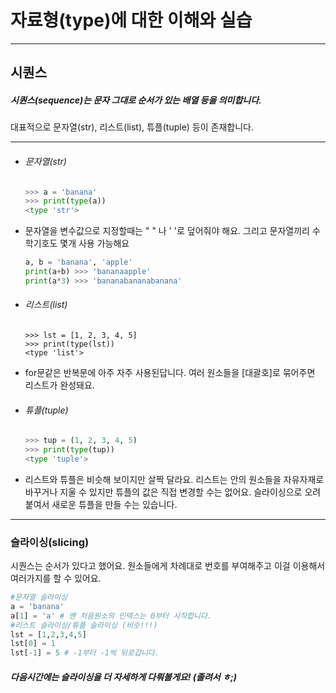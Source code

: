 # 자료형(type)에 대한 이해와 실습

---

## 시퀀스

##### 시퀀스(sequence)는 문자 그대로 *순서가 있는* 배열 등을 의미합니다.

대표적으로 문자열(str), 리스트(list), 튜플(tuple) 등이 존재합니다.

---

- ###### 문자열(str)
  
  ```python
  >>> a = 'banana'
  >>> print(type(a))
  <type 'str'>
  ```
* 문자열을 변수값으로 지정할때는 " " 나 ' '로 덮어줘야 해요. 그리고 문자열끼리 수학기호도 몇개 사용 가능해요
  
  ```python
  a, b = 'banana', 'apple'
  print(a+b) >>> 'bananaapple'
  print(a*3) >>> 'bananabananabanana'
  ```

* ###### 리스트(list)
  
  ```
  >>> lst = [1, 2, 3, 4, 5]
  >>> print(type(lst))
  <type 'list'>
  ```
- for문같은 반복문에 아주 자주 사용된답니다. 여러 원소들을 [대괄호]로 묶어주면 리스트가 완성돼요.

- ###### 튜플(tuple)
  
  ```python
  >>> tup = (1, 2, 3, 4, 5)
  >>> print(type(tup))
  <type 'tuple'>
  ```

- 리스트와 튜플은 비슷해 보이지만 살짝 달라요. 리스트는 안의 원소들을 자유자재로 바꾸거나 지울 수 있지만 튜플의 값은 직접 변경할 수는 없어요. 슬라이싱으로 오려 붙여서 새로운 튜플을 만들 수는 있습니다.

---

### 슬라이싱(slicing)

시퀀스는 순서가 있다고 했어요. 원소들에게 차례대로 번호를 부여해주고 이걸 이용해서 여러가지를 할 수 있어요.

```python
#문자열 슬라이싱
a = 'banana'
a[1] = 'a' # 맨 처음원소의 인덱스는 0부터 시작합니다.
#리스트 슬라이싱/튜플 슬라이싱 (비슷!!!)
lst = [1,2,3,4,5]
lst[0] = 1
lst[-1] = 5 # -1부터 -1씩 뒤로갑니다.
```

##### 다음시간에는 슬라이싱을 더 자세하게 다뤄볼게요! (졸려서 ㅎ;)
